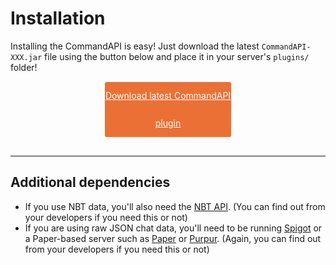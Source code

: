 # Installation

Installing the CommandAPI is easy! Just download the latest `CommandAPI-XXX.jar` file using the button below and place it in your server's `plugins/` folder!

<br>

<a href="https://github.com/JorelAli/CommandAPI/releases/latest" style="
background-color:#EB7035;
border-radius:3px;
color:#ffffff;
display:block;
line-height:44px;
text-align:center;
width:40%;
margin-top: -30px;
margin-bottom: 30px;
margin-left:auto;
margin-right: auto;">Download latest CommandAPI plugin</a>

-----

## Additional dependencies

- If you use NBT data, you'll also need the [NBT API](https://www.spigotmc.org/resources/nbt-api.7939/). (You can find out from your developers if you need this or not)
- If you are using raw JSON chat data, you'll need to be running [Spigot](https://www.spigotmc.org/wiki/about-spigot/) or a Paper-based server such as [Paper](https://papermc.io/) or [Purpur](https://purpur.pl3x.net/). (Again, you can find out from your developers if you need this or not)

